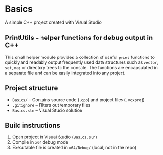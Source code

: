 # Basics

A simple C++ project created with Visual Studio.

## PrintUtils - helper functions for debug output in C++
This small helper module provides a collection of useful `print` functions to quickly and readably output frequently used data structures such as `vector`, `set`, `map` or directory trees to the console.  The functions are encapsulated in a separate file and can be easily integrated into any project.

## Project structure

- `Basics/` – Contains source code (`.cpp`) and project files (`.vcxproj`)
- `.gitignore` – Filters out temporary files
- `Basics.sln` – Visual Studio solution

## Build instructions

1. Open project in Visual Studio (`Basics.sln`)
2. Compile in `x64` debug mode
3. Executable file is created in `x64/Debug/` (local, not in the repo)
